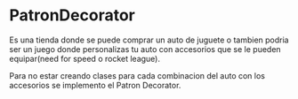 # PatronDecorator

Es una tienda donde se puede comprar un auto de juguete o tambien podria ser un juego donde personalizas tu auto con accesorios que se le pueden equipar(need for speed o rocket league).

Para no estar creando clases para cada combinacion del auto con los accesorios se implemento el Patron Decorator.
